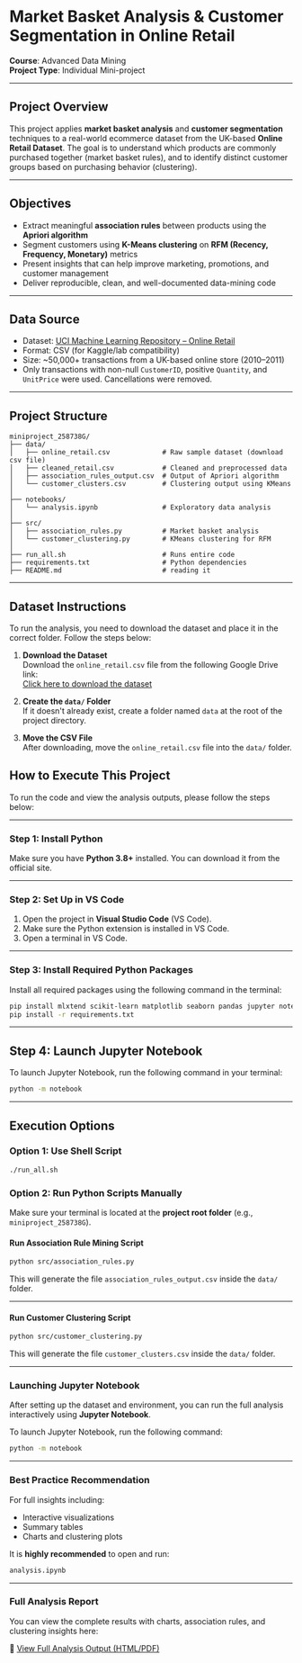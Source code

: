 # Market Basket Analysis & Customer Segmentation in Online Retail

**Course**: Advanced Data Mining  
**Project Type**: Individual Mini-project 

---

## Project Overview

This project applies **market basket analysis** and **customer segmentation** techniques to a real-world ecommerce dataset from the UK-based **Online Retail Dataset**. The goal is to understand which products are commonly purchased together (market basket rules), and to identify distinct customer groups based on purchasing behavior (clustering).

---

## Objectives

- Extract meaningful **association rules** between products using the **Apriori algorithm**
- Segment customers using **K-Means clustering** on **RFM (Recency, Frequency, Monetary)** metrics
- Present insights that can help improve marketing, promotions, and customer management
- Deliver reproducible, clean, and well-documented data-mining code

---

## Data Source

- Dataset: [UCI Machine Learning Repository – Online Retail](https://archive.ics.uci.edu/ml/datasets/online+retail)
- Format: CSV (for Kaggle/lab compatibility)
- Size: ~50,000+ transactions from a UK-based online store (2010–2011)
- Only transactions with non-null `CustomerID`, positive `Quantity`, and `UnitPrice` were used. Cancellations were removed.

---

## Project Structure

```plaintext
miniproject_258738G/
├── data/
│   ├── online_retail.csv             # Raw sample dataset (download csv file)
│   ├── cleaned_retail.csv            # Cleaned and preprocessed data
│   ├── association_rules_output.csv  # Output of Apriori algorithm
│   └── customer_clusters.csv         # Clustering output using KMeans
│
├── notebooks/
│   └── analysis.ipynb                # Exploratory data analysis
│
├── src/
│   ├── association_rules.py          # Market basket analysis
│   └── customer_clustering.py        # KMeans clustering for RFM
│
├── run_all.sh                        # Runs entire code
├── requirements.txt                  # Python dependencies
├── README.md                         # reading it
```
---

## Dataset Instructions

To run the analysis, you need to download the dataset and place it in the correct folder. Follow the steps below:

1. **Download the Dataset**  
   Download the `online_retail.csv` file from the following Google Drive link:  
   [Click here to download the dataset](https://drive.google.com/drive/folders/1Qt1dzvWsDGiwL7HDXTnKlakkag7AnILp?usp=sharing)

2. **Create the `data/` Folder**  
   If it doesn't already exist, create a folder named `data` at the root of the project directory.

3. **Move the CSV File**  
   After downloading, move the `online_retail.csv` file into the `data/` folder.


## How to Execute This Project

To run the code and view the analysis outputs, please follow the steps below:

---

### Step 1: Install Python

Make sure you have **Python 3.8+** installed. You can download it from the official site.

---

### Step 2: Set Up in VS Code

1. Open the project in **Visual Studio Code** (VS Code).
2. Make sure the Python extension is installed in VS Code.
3. Open a terminal in VS Code.

---

### Step 3: Install Required Python Packages

Install all required packages using the following command in the terminal:

```bash
pip install mlxtend scikit-learn matplotlib seaborn pandas jupyter notebook
pip install -r requirements.txt
```
---

## Step 4: Launch Jupyter Notebook

To launch Jupyter Notebook, run the following command in your terminal:

```bash
python -m notebook
```
---

## Execution Options

### Option 1: Use Shell Script 

```bash
./run_all.sh
```

### Option 2: Run Python Scripts Manually

Make sure your terminal is located at the **project root folder** (e.g., `miniproject_258738G`).

#### Run Association Rule Mining Script

```bash
python src/association_rules.py
```

This will generate the file `association_rules_output.csv` inside the `data/` folder.

---

#### Run Customer Clustering Script

```bash
python src/customer_clustering.py
```
This will generate the file `customer_clusters.csv` inside the `data/` folder.

---

### Launching Jupyter Notebook

After setting up the dataset and environment, you can run the full analysis interactively using **Jupyter Notebook**.

To launch Jupyter Notebook, run the following command:

```bash
python -m notebook
```

---

### Best Practice Recommendation

For full insights including:

- Interactive visualizations  
- Summary tables  
- Charts and clustering plots  

It is **highly recommended** to open and run:

```bash
analysis.ipynb
```

---

### Full Analysis Report

You can view the complete results with charts, association rules, and clustering insights here:

🔗 [View Full Analysis Output (HTML/PDF)](https://drive.google.com/drive/folders/1ZuF17gcwqzQ-impOph0J49z5Wut1tAXa?usp=sharing)

